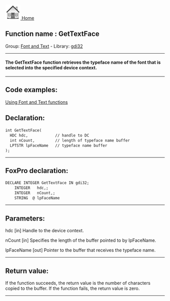 [<img src="../../images/home.png"> Home ](https://github.com/VFPX/Win32API)  

## Function name : GetTextFace
Group: [Font and Text](../../functions_group.md#Font_and_Text)  -  Library: [gdi32](../../libraries.md#gdi32)  
***  


#### The GetTextFace function retrieves the typeface name of the font that is selected into the specified device context. 
***  


## Code examples:
[Using Font and Text functions](../../samples/sample_304.md)  

## Declaration:
```foxpro  
int GetTextFace(
  HDC hdc,            // handle to DC
  int nCount,         // length of typeface name buffer
  LPTSTR lpFaceName   // typeface name buffer
);  
```  
***  


## FoxPro declaration:
```foxpro  
DECLARE INTEGER GetTextFace IN gdi32;
	INTEGER   hdc,;
	INTEGER   nCount,;
	STRING  @ lpFaceName  
```  
***  


## Parameters:
hdc 
[in] Handle to the device context. 

nCount 
[in] Specifies the length of the buffer pointed to by lpFaceName.

lpFaceName 
[out] Pointer to the buffer that receives the typeface name.   
***  


## Return value:
If the function succeeds, the return value is the number of characters copied to the buffer. If the function fails, the return value is zero.
  
***  

